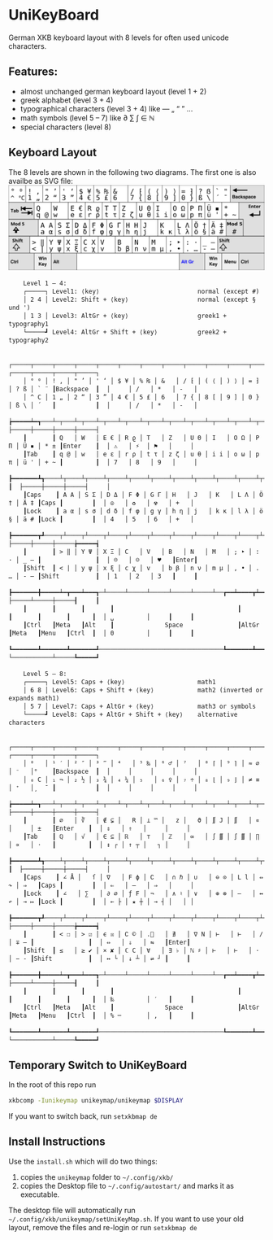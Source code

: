 # UniKeyBoard

German XKB keyboard layout with 8 levels for often used unicode characters.


## Features: 
* almost unchanged german keyboard layout (level 1 + 2)
* greek alphabet (level 3 + 4)
* typographical characters (level 3 + 4) like — „ “ ” …
* math symbols (level 5 – 7) like ∂ ∑ ∫ ∈ ℕ
* special characters (level 8)


## Keyboard Layout

The 8 levels are shown in the following two diagrams. The first one is also availbe as SVG file:
![Layout](img/unikeyboard.svg)


```
	Level 1 – 4:
	┌─────┐ Level1: ⟨key⟩                           normal (except #)
	│ 2 4 │ Level2: Shift + ⟨key⟩                   normal (except § und ')
	│ 1 3 │ Level3: AltGr + ⟨key⟩                   greek1 + typography1
	└─────┛ Level4: AltGr + Shift + ⟨key⟩           greek2 + typography2

	┌─────┬─────┬─────┬─────┬─────┬─────┬─────┬─────┬─────┬─────┬─────┬─────┬─────┲━━━━━━━━━━━┓  ┌─────┬─────┬─────┬─────┐
	│ ° ⁰ │ ! ‚ │ " ’ │ ' ‘ │ $ ¥ │ % ₨ │ &   │ / ⁅ │ ( ⟨ │ ) ⟩ │ = ⁆ │ ? ß │ ` ¨ ┃Backspace  ┃  │     │ /   │ *   │ -   │
	│ ^ C │ 1 „ │ 2 “ │ 3 ” │ 4 € │ 5 £ │ 6   │ 7 { │ 8 [ │ 9 ] │ 0 } │ ß \ │ ´   ┃           ┃  │     │ /   │ *   │ -   │
	┢━━━━━┷━┱───┴─┬───┴─┬───┴─┬───┴─┬───┴─┬───┴─┬───┴─┬───┴─┬───┴─┬───┴─┬───┴─┬───┺━┳━━━━━━━━━┫  ├─────┼─────┼─────┼─────┤
	┃       ┃ Q   │ W   │ Ε € │ R ϱ │ T   │ Z   │ U Θ │ I   │ O Ω │ P Π │ Ü ▪ │ * ± ┃Enter    ┃  │ ⚠   │ ⚡  │ ⚑   │     │
	┃Tab    ┃ q @ │ w   │ e ε │ r ρ │ t τ │ z ζ │ u θ │ i i │ o ω │ p π │ ü ' │ + ~ ┃         ┃  │ 7   │ 8   │ 9   │     │
	┣━━━━━━━┻┱────┴┬────┴┬────┴┬────┴┬────┴┬────┴┬────┴┬────┴┬────┴┬────┴┬────┴┲━━━━┻┓        ┃  ├─────┼─────┼─────┤     │
	┃Caps    ┃ A Α │ S Σ │ D Δ │ F Φ │ G Γ │ H   │ J   │ K   │ L Λ │ Ö † │ Ä ‡ ┃Caps ┃        ┃  │ ☮   │ ♻   │ ☢   │ +   │
	┃Lock    ┃ a α │ s σ │ d δ │ f φ │ g γ │ h η │ j   │ k κ │ l λ │ ö § │ ä # ┃Lock ┃        ┃  │ 4   │ 5   │ 6   │ +   │
	┣━━━━━━━┳┹────┬┴────┬┴────┬┴────┬┴────┬┴────┬┴────┬┴────┬┴────┬┴────┬┴────┲┻━━━━━┻━━━━━━━━┫  ├─────┼─────┼─────╆━━━━━┪
	┃       ┃ > ‖ │ Y Ψ │ X Ξ │ C   │ V   │ B   │ N   │ Μ   │ ; ‣ │ : · │ _ — ┃               ┃  │ ☹   │ ☺   │ ♥   ┃Enter┃
	┃Shift  ┃ < | │ y ψ │ x ξ │ c χ │ v   │ b β │ n ν │ m μ │ , • │ . … │ - – ┃Shift          ┃  │ 1   │ 2   │ 3   ┃     ┃
	┣━━━━━━━╋━━━━━┷━┳━━━┷━━━┱─┴─────┴─────┴─────┴─────┴─────┴──┲━━┷━━━━┳┷━━━━━┻┳━━━━━━━┳━━━━━━┫  ├─────┴─────┼─────┨     ┃
	┃       ┃       ┃       ┃                                  ┃       ┃       ┃       ┃      ┃  │ ␣         │     ┃     ┃
	┃Ctrl   ┃Meta   ┃Alt    ┃              Space               ┃AltGr  ┃Meta   ┃Menu   ┃Ctrl  ┃  │ 0         │     ┃     ┃
	┗━━━━━━━┻━━━━━━━┻━━━━━━━┹──────────────────────────────────┺━━━━━━━┻━━━━━━━┻━━━━━━━┻━━━━━━┛  └───────────┴─────┺━━━━━┛

	Level 5 – 8:
	┌─────┐ Level5: Caps + ⟨key⟩                    math1 
	│ 6 8 │ Level6: Caps + Shift + ⟨key⟩            math2 (inverted or expands math1)
	│ 5 7 │ Level7: Caps + AltGr + ⟨key⟩            math3 or symbols
	└─────┛ Level8: Caps + AltGr + Shift + ⟨key⟩    alternative characters

	┌─────┬─────┬─────┬─────┬─────┬─────┬─────┬─────┬─────┬─────┬─────┬─────┬─────┲━━━━━━━━━━━┓  ┌─────┬─────┬─────┬─────┐
	│ ⁰   │ ¹ ′ │ ² ″ │ ³ ‴ │ ⁴   │ ⁵ ‰ │ ⁶ ♂ │ ⁷   │ ⁸ ⌈ │ ⁹ ⌉ │ ≈ ∅ │ ⁻   │°    ┃Backspace  ┃  │     │     │     │     │
	│ ₀ C │ ₁ ¬ │ ₂ ½ │ ₃ ¾ │ ₄ ¼ │ ₅   │ ₆ ♀ │ ₇ ÷ │ ₈ ⌊ │ ₉ ⌋ │ ≠ ≡ │ ⁺   │¸  ¯ ┃           ┃  │     │     │     │     │
	┢━━━━━┷━┱───┴─┬───┴─┬───┴─┬───┴─┬───┴─┬───┴─┬───┴─┬───┴─┬───┴─┬───┴─┬───┴─┬───┺━┳━━━━━━━━━┫  ├─────┼─────┼─────┼─────┤
	┃       ┃ ⌀   │ ∛   │ ∉ ⊊ │   R │ ⊥ ™ │   z │   ϑ │ ∬ J │ ∬   │ ∝   │     │ ±   ┃Enter    ┃  │ ⇕   │ ⇑   │     │     │
	┃Tab    ┃ ℚ   │ √   │ ∈ ⊆ │ ℝ   │ ⊤   │ ℤ   │ ∞   │ ∫ ∭ │ ∫ ∭ │ ∏   │ ∝   │ ⋅   ┃         ┃  │ ↕ ┌ │ ↑ ┬ │   ┐ │     │
	┣━━━━━━━┻┱────┴┬────┴┬────┴┬────┴┬────┴┬────┴┬────┴┬────┴┬────┴┬────┴┬────┴┲━━━━┻┓        ┃  ├─────┼─────┼─────┤     │
	┃Caps    ┃ ∠ Å │   ſ │ ∇   │ F ϕ │ ∁   │ ∩ ℏ │ ∪   │ ⊖ ⊙ │ L l │ ⇔ ↷ │ ⇒   ┃Caps ┃        ┃  │ ⇐   │ –   │ ⇒   │     │
	┃Lock    ┃ ∠   │ ∑   │ ∂ ⌀ │ ƒ F │ ¬   │ ∧ ♮ │ ∨   │ ⊕ ⊗ │ –   │ ↔ ↶ │ → ↦ ┃Lock ┃        ┃  │ ← ├ │ ★ ┼ │ → ┤ │   │ │
	┣━━━━━━━┳┹────┬┴────┬┴────┬┴────┬┴────┬┴────┬┴────┬┴────┬┴────┬┴────┬┴────┲┻━━━━━┻━━━━━━━━┫  ├─────┼─────┼─────╆━━━━━┪
	┃       ┃ < ☐ │ > ☑ │ ϵ ☒ │ ∁ © │ .⃗   │ ∄   │ ∇ N │ ⊢   │ ⊢   │ ∕   │ ∓ ― ┃               ┃  │ ⇔   │ ⇓   │ ⇋   ┃Enter┃
	┃Shift  ┃ ≤   │ ≥ ✔ │ × ✘ │ ℂ C │ ∀   │ ∃ ♭ │ ℕ ♯ │ ⊢   │ ⊢   │ ⋅   │ − ‑ ┃Shift          ┃  │ ↔ └ │ ↓ ┴ │ ⇌ ┘ ┃     ┃
	┣━━━━━━━╋━━━━━┷━┳━━━┷━━━┱─┴─────┴─────┴─────┴─────┴─────┴──┲━━┷━━━━┳┷━━━━━┻┳━━━━━━━┳━━━━━━┫  ├─────┴─────┼─────┨     ┃
	┃       ┃       ┃       ┃                                  ┃       ┃       ┃       ┃      ┃  │ ‰         │ ′   ┃     ┃
	┃Ctrl   ┃Meta   ┃Alt    ┃              Space               ┃AltGr  ┃Meta   ┃Menu   ┃Ctrl  ┃  │ % ─       │ ,   ┃     ┃
	┗━━━━━━━┻━━━━━━━┻━━━━━━━┹──────────────────────────────────┺━━━━━━━┻━━━━━━━┻━━━━━━━┻━━━━━━┛  └───────────┴─────┺━━━━━┛
```


## Temporary Switch to UniKeyBoard
In the root of this repo run
```bash
xkbcomp -Iunikeymap unikeymap/unikeymap $DISPLAY
```
If you want to switch back, run `setxkbmap de`



## Install Instructions
Use the `install.sh` which will do two things: 
1. copies the `unikeymap` folder to `~/.config/xkb/`
2. copies the Desktop file to `~/.config/autostart/` and marks it as executable.

The desktop file will automatically run `~/.config/xkb/unikeymap/setUniKeyMap.sh`.
If you want to use your old layout, remove the files and re-login or run `setxkbmap de`


